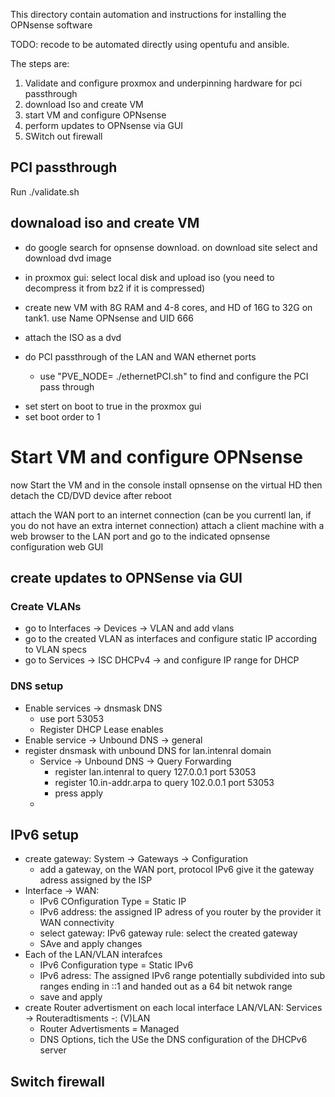 This directory contain automation and instructions for installing the OPNsense software

TODO: recode to be automated directly using opentufu and ansible.

The steps are:

1) Validate and configure proxmox and underpinning hardware for pci passthrough
2) download Iso and create VM
3) start VM and configure OPNsense
4) perform updates to OPNsense via GUI
5) SWitch out firewall

## PCI passthrough

Run ./validate.sh

## downaload iso and create VM

- do google search for opnsense download. on download site select and download dvd image
- in proxmox gui: select local disk and upload iso (you need to decompress it from bz2 if it is compressed)

- create new VM with 8G RAM and 4-8 cores, and HD of 16G to 32G on tank1. use Name OPNsense and UID 666
- attach the ISO as a dvd
- do PCI passthrough of the LAN and WAN ethernet ports
  - use "PVE_NODE=<ip of proxmox server> ./ethernetPCI.sh" to find and configure the PCI pass through
+ set stert on boot to true in the proxmox gui
+ set boot order to 1

# Start VM and configure OPNsense

now Start the VM and in the console install opnsense on the virtual HD
then detach the CD/DVD device after reboot

attach the WAN port to an internet connection (can be you currentl lan, if you do not have an extra internet connection)
attach a client machine with a web browser to the LAN port and go to the indicated opnsense configuration web GUI 

## create updates to OPNSense via GUI

### Create VLANs

- go to Interfaces -> Devices -> VLAN and add vlans
- go to the created VLAN as interfaces and configure static IP according to VLAN specs
- go to Services -> ISC DHCPv4 -> <Vlan> and configure IP range for DHCP

### DNS setup

- Enable services -> dnsmask DNS
  - use port 53053
  - Register DHCP Lease enables
- Enable service -> Unbound DNS -> general
- register dnsmask with unbound DNS for lan.intenral domain
  - Service -> Unbound DNS -> Query Forwarding
    - register lan.intenral to query 127.0.0.1 port 53053
    - register 10.in-addr.arpa to query 102.0.0.1 port 53053
    - press apply
  - 

## IPv6 setup

- create gateway: System -> Gateways -> Configuration
  - add a gateway, on the WAN port, protocol IPv6 give it the gateway adress assigned by the ISP
- Interface -> WAN: 
  - IPv6 COnfiguration Type = Static IP
  - IPv6 address: the assigned IP adress of you router by the provider it WAN connectivity
  - select gateway: IPv6 gateway rule: select the created gateway
  - SAve and apply changes
- Each of the LAN/VLAN interafces
  - IPv6 Configuration type = Static IPv6
  - IPv6 adress: The assigned IPv6 range potentially subdivided into sub ranges ending in ::1 and handed out as a 64 bit netwok range
  - save and apply
- create Router advertisment on each local interface LAN/VLAN: Services -> Routeradtisments -: (V)LAN
  - Router Advertisments = Managed
  - DNS Options, tich the USe the DNS configuration of the DHCPv6 server


## Switch firewall



